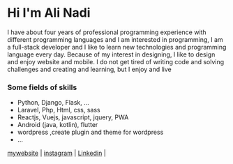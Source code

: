 # Hi I'm Ali Nadi

I have about four years of professional programming experience with different programming languages and I am interested in programming, I am a full-stack developer and I like to learn new technologies and programming language every day.
Because of my interest in designing, I like to design and enjoy website and mobile.
I do not get tired of writing code and solving challenges and creating and learning, but I enjoy and live


### Some fields of skills
- Python, Django, Flask, ...
- Laravel, Php, Html, css, sass
- Reactjs, Vuejs, javascript, jquery, PWA
- Android (java, kotlin), flutter
- wordpress ,create plugin and theme for wordpress
- ...


[mywebsite](http://www.alinadi.com) | [instagram](https://www.instagram.com/nbali.dev) | [Linkedin](http://www.linkedin.com/in/ali-nadi-89517a101) | 
